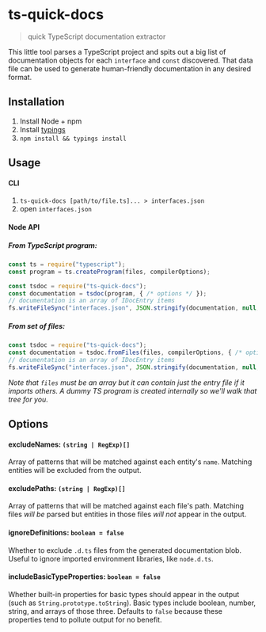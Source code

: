 # ts-quick-docs

> quick TypeScript documentation extractor

This little tool parses a TypeScript project and spits out a big list of documentation objects for each `interface` and `const` discovered. That data file can be used to generate human-friendly documentation in any desired format.

## Installation

1. Install Node + npm
1. Install [typings]()
1. `npm install && typings install`

## Usage

#### CLI

1. `ts-quick-docs [path/to/file.ts]... > interfaces.json`
1. open `interfaces.json`

#### Node API

##### From TypeScript program:

```js
const ts = require("typescript");
const program = ts.createProgram(files, compilerOptions);

const tsdoc = require("ts-quick-docs");
const documentation = tsdoc(program, { /* options */ });
// documentation is an array of IDocEntry items
fs.writeFileSync("interfaces.json", JSON.stringify(documentation, null, 4));
```

##### From set of files:

```js
const tsdoc = require("ts-quick-docs");
const documentation = tsdoc.fromFiles(files, compilerOptions, { /* options */ });
// documentation is an array of IDocEntry items
fs.writeFileSync("interfaces.json", JSON.stringify(documentation, null, 4));
```

_Note that `files` must be an array but it can contain just the entry file if it imports others. A dummy TS program is created internally so we'll walk that tree for you._

## Options

#### excludeNames: `(string | RegExp)[]`

Array of patterns that will be matched against each entity's `name`. Matching entities will be excluded from the output.

#### excludePaths: `(string | RegExp)[]`

Array of patterns that will be matched against each file's path. Matching files _will be_ parsed but entities in those files _will not_ appear in the output.

#### ignoreDefinitions: `boolean = false`

Whether to exclude `.d.ts` files from the generated documentation blob.
Useful to ignore imported environment libraries, like `node.d.ts`.

#### includeBasicTypeProperties: `boolean = false`

Whether built-in properties for basic types should appear in the output (such as `String.prototype.toString`). Basic types include boolean, number, string, and arrays of those three. Defaults to `false` because these properties tend to pollute output for no benefit.
